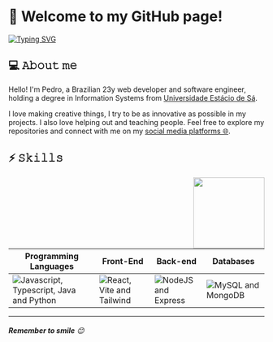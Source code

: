 # 👋 Welcome to my GitHub page!

[![Typing SVG](https://readme-typing-svg.demolab.com?font=Fira+Code&duration=2000&color=00F777&random=false&width=435&lines=Software+Engineer;Web+Developer;a+human+being)](https://git.io/typing-svg)

## 💻 𝙰𝚋𝚘𝚞𝚝 𝚖𝚎

Hello! I'm Pedro, a Brazilian 23y web developer and software engineer, holding a degree in Information Systems from [Universidade Estácio de Sá](https://estacio.br/).

I love making creative things, I try to be as innovative as possible in my projects. I also love helping out and teaching people. Feel free to explore my repositories and connect with me on my [social media platforms 🌐](https://toriality.vercel.app/contact).

## ⚡ 𝚂𝚔𝚒𝚕𝚕𝚜

<img align="right" height="140em"  src="https://github-readme-stats.vercel.app/api/top-langs/?username=toriality&exclude_repo=DYOM&theme=material-palenight&layout=compact">

<table>
<thead>
  <tr>
    <th>Programming Languages</th>
    <th>Front-End</th>
    <th>Back-end</th>
    <th>Databases</th>
  </tr>
</thead>
<tbody>
  <tr>
    <td>  
      <img src="https://skillicons.dev/icons?i=js,ts,java,python" alt="Javascript, Typescript, Java and Python" />
    </td>
    <td>
      <img src="https://skillicons.dev/icons?i=react,vite,tailwind" alt="React, Vite and Tailwind" />
    </td>
    <td>
      <img src="https://skillicons.dev/icons?i=nodejs,express" alt="NodeJS and Express" />
    </td>
    <td>
      <img src="https://skillicons.dev/icons?i=mysql,mongodb" alt="MySQL and MongoDB" />
    </td>
  </tr>
</tbody>
</table>

---

###### ***Remember to smile*** 😊
